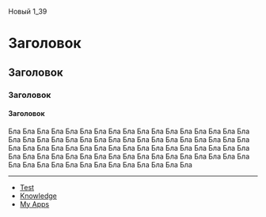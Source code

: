 Новый 1_39

# Заголовок
## Заголовок
### Заголовок
#### Заголовок

Бла Бла Бла Бла Бла Бла Бла Бла Бла Бла Бла Бла Бла Бла Бла Бла Бла Бла Бла Бла Бла Бла Бла Бла Бла Бла Бла Бла Бла Бла Бла Бла Бла Бла Бла Бла Бла Бла Бла Бла Бла Бла Бла Бла Бла Бла Бла Бла Бла Бла Бла Бла Бла Бла Бла Бла Бла Бла Бла Бла Бла Бла Бла Бла Бла Бла Бла Бла Бла Бла Бла Бла Бла Бла Бла Бла Бла Бла Бла Бла Бла 

***

* [Test](https://torindev.github.io/mycustom/TEXT.html)
* [Knowledge](https://torindev.github.io/knowledge-booster/)
* [My Apps](https://torindev.github.io/apps/)
